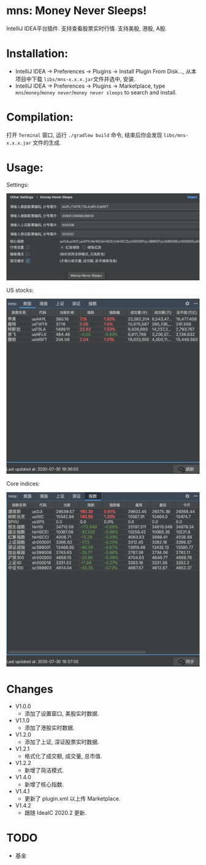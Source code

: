# mns: Money Never Sleeps!
IntelliJ IDEA平台插件. 支持查看股票实时行情. 支持美股, 港股, A股.

# Installation:
* IntelliJ IDEA -> Preferences -> Plugins -> Install Plugin From Disk..., 从本项目中下载 `libs/mns-x.x.x.jar`文件并选中, 安装.
* IntelliJ IDEA -> Preferences -> Plugins -> Marketplace, type `mns`/`money`/`money never`/`money never sleeps` to search and install.

# Compilation:
打开 `Terminal` 窗口, 运行 `./gradlew build` 命令, 结束后你会发现 `libs/mns-x.x.x.jar` 文件的生成.

# Usage:

Settings:

![Setting](/mns_screen_shot_settings.png)

US stocks:

![Detail](/mns_screen_shot_us.png)

Core indices:

![Index](/mns_screen_shot_index.png)


# Changes
* V1.0.0
  * 添加了设置窗口, 美股实时数据.
* V1.1.0
  * 添加了港股实时数据.
* V1.2.0
  * 添加了上证, 深证股票实时数据.
* V1.2.1
  * 格式化了成交额, 成交量, 总市值.
* V1.2.2
  * 新增了简洁模式.
* V1.4.0
  * 新增了核心指数.
* V1.4.1
  * 更新了 plugin.xml 以上传 Marketplace.
* V1.4.2
  * 跟随 IdeaIC 2020.2 更新.<br>
  
# TODO
* 基金
